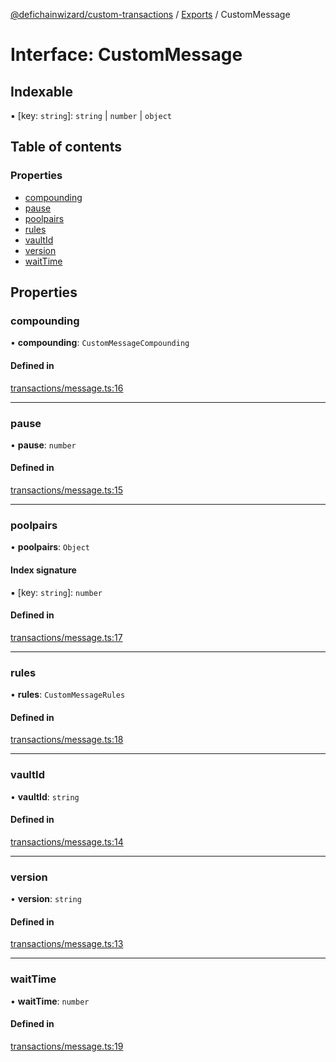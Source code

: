 [@defichainwizard/custom-transactions](../README.md) / [Exports](../modules.md) / CustomMessage

# Interface: CustomMessage

## Indexable

▪ [key: `string`]: `string` \| `number` \| `object`

## Table of contents

### Properties

- [compounding](CustomMessage.md#compounding)
- [pause](CustomMessage.md#pause)
- [poolpairs](CustomMessage.md#poolpairs)
- [rules](CustomMessage.md#rules)
- [vaultId](CustomMessage.md#vaultid)
- [version](CustomMessage.md#version)
- [waitTime](CustomMessage.md#waittime)

## Properties

### compounding

• **compounding**: `CustomMessageCompounding`

#### Defined in

[transactions/message.ts:16](https://github.com/DeFiChain-Wizard/custom-transcation-library/blob/137fb24/src/transactions/message.ts#L16)

___

### pause

• **pause**: `number`

#### Defined in

[transactions/message.ts:15](https://github.com/DeFiChain-Wizard/custom-transcation-library/blob/137fb24/src/transactions/message.ts#L15)

___

### poolpairs

• **poolpairs**: `Object`

#### Index signature

▪ [key: `string`]: `number`

#### Defined in

[transactions/message.ts:17](https://github.com/DeFiChain-Wizard/custom-transcation-library/blob/137fb24/src/transactions/message.ts#L17)

___

### rules

• **rules**: `CustomMessageRules`

#### Defined in

[transactions/message.ts:18](https://github.com/DeFiChain-Wizard/custom-transcation-library/blob/137fb24/src/transactions/message.ts#L18)

___

### vaultId

• **vaultId**: `string`

#### Defined in

[transactions/message.ts:14](https://github.com/DeFiChain-Wizard/custom-transcation-library/blob/137fb24/src/transactions/message.ts#L14)

___

### version

• **version**: `string`

#### Defined in

[transactions/message.ts:13](https://github.com/DeFiChain-Wizard/custom-transcation-library/blob/137fb24/src/transactions/message.ts#L13)

___

### waitTime

• **waitTime**: `number`

#### Defined in

[transactions/message.ts:19](https://github.com/DeFiChain-Wizard/custom-transcation-library/blob/137fb24/src/transactions/message.ts#L19)
